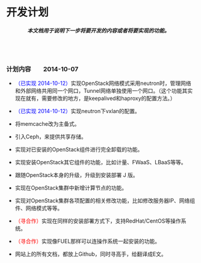 # 开发计划 #

##### 　　　　本文档用于说明下一步将要开发的内容或者将要实现的功能。 #####

<br><br>

### 计划内容　　2014-10-07 ###

- <font color=blue>（已实现 2014-10-12）</font>实现OpenStack网络模式采用neutron时，管理网络和外部网络共用同一个网口，Tunnel网络单独使用一个网口。（这个功能其实现在就有，需要修改的地方，是keepalived和haproxy的配置方法。）

- <font color=blue>（已实现 2014-10-12）</font>实现neutron下vxlan的配置。

- 将memcache改为主备式。

- 引入Ceph，来提供共享存储。

- 实现对已安装的OpenStack组件进行完全卸载的功能。

- 实现安装OpenStack其它组件的功能，比如计量、FWaaS、LBaaS等等。

- 跟随OpenStack本身的升级，升级到安装部署 J 版。

- 实现在OpenStack集群中新增计算节点的功能。

- 实现对OpenStack集群各项配置的相关修改功能，比如修改服务器IP、网络组件、网络模式等等。

- <font color=red>（寻合作）</font>实现在同样的安装部署方式下，支持RedHat/CentOS等操作系统。

- <font color=red>（寻合作）</font>实现像FUEL那样可以连操作系统一起安装的功能。

- 网站上的所有文档，都放上Github，同时寻高手，给翻译成E文。



<br><br><br>
